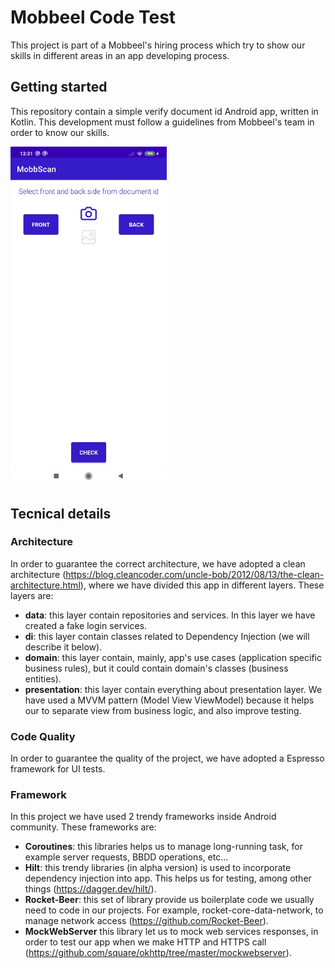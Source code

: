 # Mobbeel Code Test
This project is part of a Mobbeel's hiring process which try to show our skills in different areas in an app developing process.

## Getting started
This repository contain a simple verify document id Android app, written in Kotlin. This development must follow a guidelines from Mobbeel's team in order to know our skills.

<img src="https://github.com/josehector/ScanId_CodeTest/blob/22403a637927d507dd21187af36d90e0fcc8519e/screenshots/screenshot.jpg" width="250">


## Tecnical details
### Architecture
In order to guarantee the correct architecture, we have adopted a clean architecture (https://blog.cleancoder.com/uncle-bob/2012/08/13/the-clean-architecture.html), where we have divided this app in different layers. These layers are:
* **data**: this layer contain repositories and services. In this layer we have created a fake login services.
* **di**: this layer contain classes related to Dependency Injection (we will describe it below).
* **domain**: this layer contain, mainly, app's use cases (application specific business rules), but it could contain domain's classes (business entities). 
* **presentation**: this layer contain everything about presentation layer. We have used a MVVM pattern (Model View ViewModel) because it helps our to separate view from business logic, and also improve testing.  

### Code Quality
In order to guarantee the quality of the project, we have adopted a Espresso framework for UI tests.
 
 ### Framework
In this project we have used 2 trendy frameworks inside Android community. These frameworks are:
* **Coroutines**: this libraries helps us to manage long-running task, for example server requests, BBDD operations, etc... 
* **Hilt**: this trendy libraries (in alpha version) is used to incorporate dependency injection into app. This helps us for testing, among other things (https://dagger.dev/hilt/).
* **Rocket-Beer**: this set of library provide us boilerplate code we usually need to code in our projects. For example, rocket-core-data-network, to manage network access (https://github.com/Rocket-Beer).
* **MockWebServer** this library let us to mock web services responses, in order to test our app when we make HTTP and HTTPS call (https://github.com/square/okhttp/tree/master/mockwebserver).
 
